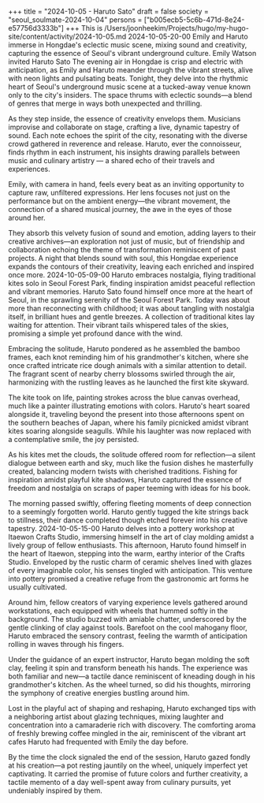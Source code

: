+++
title = "2024-10-05 - Haruto Sato"
draft = false
society = "seoul_soulmate-2024-10-04"
persons = ["b005ecb5-5c6b-471d-8e24-e57756d3333b"]
+++
This is /Users/joonheekim/Projects/hugo/my-hugo-site/content/activity/2024-10-05.md
2024-10-05-20-00
Emily and Haruto immerse in Hongdae's eclectic music scene, mixing sound and creativity, capturing the essence of Seoul's vibrant underground culture.
Emily Watson invited Haruto Sato
The evening air in Hongdae is crisp and electric with anticipation, as Emily and Haruto meander through the vibrant streets, alive with neon lights and pulsating beats. Tonight, they delve into the rhythmic heart of Seoul's underground music scene at a tucked-away venue known only to the city's insiders. The space thrums with eclectic sounds—a blend of genres that merge in ways both unexpected and thrilling. 

As they step inside, the essence of creativity envelops them. Musicians improvise and collaborate on stage, crafting a live, dynamic tapestry of sound. Each note echoes the spirit of the city, resonating with the diverse crowd gathered in reverence and release. Haruto, ever the connoisseur, finds rhythm in each instrument, his insights drawing parallels between music and culinary artistry — a shared echo of their travels and experiences. 

Emily, with camera in hand, feels every beat as an inviting opportunity to capture raw, unfiltered expressions. Her lens focuses not just on the performance but on the ambient energy—the vibrant movement, the connection of a shared musical journey, the awe in the eyes of those around her. 

They absorb this velvety fusion of sound and emotion, adding layers to their creative archives—an exploration not just of music, but of friendship and collaboration echoing the theme of transformation reminiscent of past projects. A night that blends sound with soul, this Hongdae experience expands the contours of their creativity, leaving each enriched and inspired once more.
2024-10-05-09-00
Haruto embraces nostalgia, flying traditional kites solo in Seoul Forest Park, finding inspiration amidst peaceful reflection and vibrant memories.
Haruto Sato found himself once more at the heart of Seoul, in the sprawling serenity of the Seoul Forest Park. Today was about more than reconnecting with childhood; it was about tangling with nostalgia itself, in brilliant hues and gentle breezes. A collection of traditional kites lay waiting for attention. Their vibrant tails whispered tales of the skies, promising a simple yet profound dance with the wind.

Embracing the solitude, Haruto pondered as he assembled the bamboo frames, each knot reminding him of his grandmother's kitchen, where she once crafted intricate rice dough animals with a similar attention to detail. The fragrant scent of nearby cherry blossoms swirled through the air, harmonizing with the rustling leaves as he launched the first kite skyward.

The kite took on life, painting strokes across the blue canvas overhead, much like a painter illustrating emotions with colors. Haruto's heart soared alongside it, traveling beyond the present into those afternoons spent on the southern beaches of Japan, where his family picnicked amidst vibrant kites soaring alongside seagulls. While his laughter was now replaced with a contemplative smile, the joy persisted.

As his kites met the clouds, the solitude offered room for reflection—a silent dialogue between earth and sky, much like the fusion dishes he masterfully created, balancing modern twists with cherished traditions. Fishing for inspiration amidst playful kite shadows, Haruto captured the essence of freedom and nostalgia on scraps of paper teeming with ideas for his book.

The morning passed swiftly, offering fleeting moments of deep connection to a seemingly forgotten world. Haruto gently tugged the kite strings back to stillness, their dance completed though etched forever into his creative tapestry.
2024-10-05-15-00
Haruto delves into a pottery workshop at Itaewon Crafts Studio, immersing himself in the art of clay molding amidst a lively group of fellow enthusiasts.
This afternoon, Haruto found himself in the heart of Itaewon, stepping into the warm, earthy interior of the Crafts Studio. Enveloped by the rustic charm of ceramic shelves lined with glazes of every imaginable color, his senses tingled with anticipation. This venture into pottery promised a creative refuge from the gastronomic art forms he usually cultivated.

Around him, fellow creators of varying experience levels gathered around workstations, each equipped with wheels that hummed softly in the background. The studio buzzed with amiable chatter, underscored by the gentle clinking of clay against tools. Barefoot on the cool mahogany floor, Haruto embraced the sensory contrast, feeling the warmth of anticipation rolling in waves through his fingers.

Under the guidance of an expert instructor, Haruto began molding the soft clay, feeling it spin and transform beneath his hands. The experience was both familiar and new—a tactile dance reminiscent of kneading dough in his grandmother's kitchen. As the wheel turned, so did his thoughts, mirroring the symphony of creative energies bustling around him.

Lost in the playful act of shaping and reshaping, Haruto exchanged tips with a neighboring artist about glazing techniques, mixing laughter and concentration into a camaraderie rich with discovery. The comforting aroma of freshly brewing coffee mingled in the air, reminiscent of the vibrant art cafes Haruto had frequented with Emily the day before.

By the time the clock signaled the end of the session, Haruto gazed fondly at his creation—a pot resting jauntily on the wheel, uniquely imperfect yet captivating. It carried the promise of future colors and further creativity, a tactile memento of a day well-spent away from culinary pursuits, yet undeniably inspired by them.
